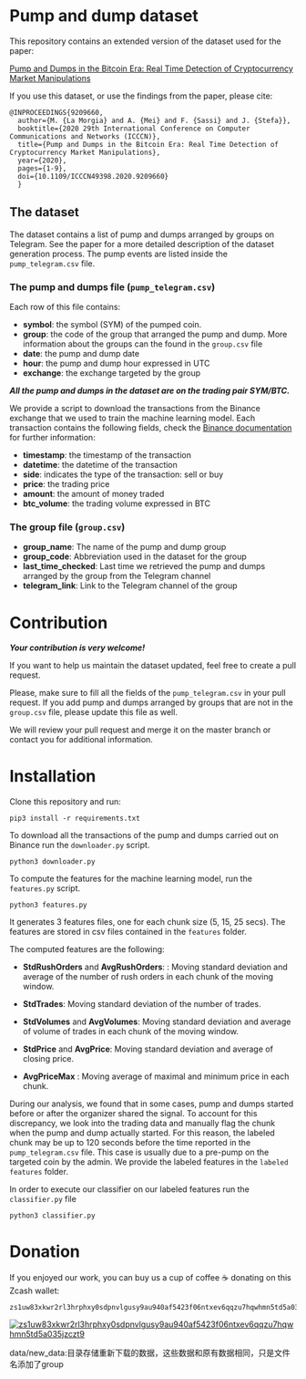 # Pump and dump dataset
This repository contains an extended version of the dataset used for the paper:

[Pump and Dumps in the Bitcoin Era: Real Time Detection of Cryptocurrency Market Manipulations](https://ieeexplore.ieee.org/document/9209660)

If you use this dataset, or use the findings from the paper, please cite:

```
@INPROCEEDINGS{9209660,
  author={M. {La Morgia} and A. {Mei} and F. {Sassi} and J. {Stefa}},
  booktitle={2020 29th International Conference on Computer Communications and Networks (ICCCN)}, 
  title={Pump and Dumps in the Bitcoin Era: Real Time Detection of Cryptocurrency Market Manipulations}, 
  year={2020},
  pages={1-9},
  doi={10.1109/ICCCN49398.2020.9209660}
  }
```


## The dataset

The dataset contains a list of pump and dumps arranged by groups on Telegram. See the paper for a more detailed description of the dataset generation process.
The pump events are listed inside the ```pump_telegram.csv``` file.


### The pump and dumps file (```pump_telegram.csv```)

Each row of this file contains:
* **symbol**: the symbol (SYM) of the pumped coin. 
* **group**: the code of the group that arranged the pump and dump. More information about the groups can the found in the ```group.csv``` file
* **date**: the pump and dump date
* **hour**: the pump and dump hour expressed in UTC
* **exchange**: the exchange targeted by the group

***All the pump and dumps in the dataset are on the trading pair SYM/BTC.***


We provide a script to download the transactions from the Binance exchange that we used to train the machine learning model.
Each transaction contains the following fields, check the [Binance documentation](https://binance-docs.github.io/apidocs/spot/en/#old-trade-lookup) for further information:
* **timestamp**: the timestamp of the transaction
* **datetime**: the datetime of the transaction
* **side**: indicates the type of the transaction: sell or buy
* **price**: the trading price 
* **amount**: the amount of money traded
* **btc_volume**: the trading volume expressed in BTC

### The group file (```group.csv```)

* **group_name**: The name of the pump and dump group
* **group_code**: Abbreviation used in the dataset for the group
* **last_time_checked**: Last time we retrieved the pump and dumps arranged by the group from the Telegram channel
* **telegram_link**: Link to the Telegram channel of the group

# Contribution

***Your contribution is very welcome!***

If you want to help us maintain the dataset updated, feel free to create a pull request.

Please, make sure to fill all the fields of the ```pump_telegram.csv``` in your pull request.
If you add pump and dumps arranged by groups that are not in the ```group.csv``` file, please update this file as well.

We will review your pull request and merge it on the master branch or contact you for additional information.


# Installation
Clone this repository and run:

```
pip3 install -r requirements.txt
```
To download all the transactions of the pump and dumps carried out on Binance run the ```downloader.py``` script.

```
python3 downloader.py
```

To compute the features for the machine learning model, run the ```features.py``` script.
```
python3 features.py
```
It generates 3 features files, one for each chunk size (5, 15, 25 secs). The features are stored in csv files contained in the
```features``` folder.

The computed features are the following:

* **StdRushOrders** and **AvgRushOrders**: : Moving standard deviation and average of the number of rush orders in each chunk of the moving window.

* **StdTrades**: Moving standard deviation of the number of trades.

* **StdVolumes** and **AvgVolumes**: Moving standard deviation and average of volume of trades in each chunk of the moving window.

* **StdPrice** and **AvgPrice**: Moving standard deviation and average of closing price. 

* **AvgPriceMax** : Moving average of maximal and minimum price in each chunk.



During our analysis, we found that in some cases, pump and dumps started before or after the organizer shared the signal. To account for this discrepancy, we look into the trading data and manually flag the chunk when the pump and dump actually started.
For this reason, the labeled chunk may be up to 120 seconds before the time reported in the  ```pump_telegram.csv``` file. 
This case is usually due to a pre-pump on the targeted coin by the admin.
We provide the labeled features in the ```labeled features``` folder.

In order to execute our classifier on our labeled features run the ```classifier.py``` file
```
python3 classifier.py
```

# Donation
If you enjoyed our work, you can buy us a cup of coffee :coffee: donating on this Zcash wallet:

```
zs1uw83xkwr2rl3hrphxy0sdpnvlgusy9au940af5423f06ntxev6qqzu7hqwhmn5td5a035jzczt9
```

[![zs1uw83xkwr2rl3hrphxy0sdpnvlgusy9au940af5423f06ntxev6qqzu7hqwhmn5td5a035jzczt9](./wallet/wallet.png?raw=true "Title")](#Donation)



data/new_data:目录存储重新下载的数据，这些数据和原有数据相同，只是文件名添加了group

